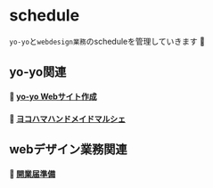 # schedule
`yo-yo`と`webdesign業務`のscheduleを管理していきます :muscle:

## yo-yo関連
#### 📅 [yo-yo Webサイト作成](https://github.com/team-yo-yo/schedule/projects/3)
#### 📅 [ヨコハマハンドメイドマルシェ](https://github.com/team-yo-yo/schedule/projects/1)

## webデザイン業務関連
#### 📅 [開業届準備](https://github.com/team-yo-yo/schedule/projects/2)
